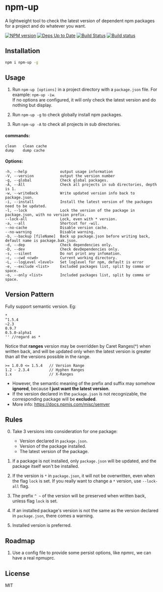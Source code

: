 npm-up
======

A lightweight tool to check the latest version of dependent npm packages for a project and do whatever you want.

[![NPM version](https://badge.fury.io/js/npm-up.svg)](http://badge.fury.io/js/npm-up)
[![Deps Up to Date](https://david-dm.org/dracupid/npm-up.svg?style=flat)](https://david-dm.org/dracupid/npm-up)
[![Build Status](https://travis-ci.org/dracupid/npm-up.svg)](https://travis-ci.org/dracupid/npm-up)
[![Build status](https://ci.appveyor.com/api/projects/status/github/dracupid/npm-up?svg=true)](https://ci.appveyor.com/project/dracupid/npm-up)

## Installation
```bash
npm i npm-up -g
```

## Usage
1. Run `npm-up [options]` in a project directory with a `package.json` file. For example: `npm-up -iw`. <br/>
If no options are configured, it will only check the latest version and do nothing but display.

2. Run `npm-up -g` to check globally install npm packages.

3. Run `npm-up -A` to check all projects in sub directories.

#### commands:

```
clean   clean cache
dump    dump cache
```

#### Options:
```
-h, --help               output usage information
-V, --version            output the version number
-g, --global             Check global packages.
-A, --All                Check all projects in sub directories, depth is 1.
-w, --writeBack          Write updated version info back to package.json.
-i, --install            Install the latest version of the packages need to be updated.
-l, --lock               Lock the version of the package in package.json, with no version prefix.
--lock-all               Lock, even with * version.
-a, --all                Shortcut for -wil.
--no-cache               Disable version cache.
--no-warning             Disable warning.
-b, --backup [fileName]  Back up package.json before writing back, default name is package.bak.json.
-d, --dep                Check dependencies only.
-D, --dev                Check devDependencies only.
-s, --silent             Do not print any infomation.
-c, --cwd <cwd>          Current working directory.
-L, --logLevel <level>   Set loglevel for npm, default is error
-e, --exclude <list>     Excluded packages list, split by comma or space.
-o, --only <list>        Included packages list, split by comma or space.
```

## Version Pattern
Fully support semantic version. Eg:
```
*
^1.5.4
~2.3
0.9.7
0.5.0-alpha1
'' //regard as *
```

Notice that **ranges** version may be overridden by Caret Ranges(^) when written back, and will be updated only when the latest version is greater than all the versions possible in the range.
```
>= 1.0.0 <= 1.5.4   // Version Range
1.2 - 2.3.4         // Hyphen Ranges
1.x                 // X-Ranges
```
- However, the semantic meaning of the prefix and suffix may somehow **ignored**, because **I just want the latest version**.
- If the version declared in the `package.json` is not recognizable, the corresponding package will be **excluded**.
- More info: https://docs.npmjs.com/misc/semver

## Rules
0. Take 3 versions into consideration for one package:
    - Version declared in `package.json`.
    - Version of the package installed.
    - The latest version of the package.

0. If a package is not installed, only `package.json` will be updated, and the package itself won't be installed.

0. If the version is `*` in `package.json`, it will not be overwritten, even when the flag `lock` is set. If you really want to change a `*` version, use `--lock-all` flag.

0. The prefix `^ ~` of the version will be preserved when written back, unless flag `lock` is set.

0. If an installed package's version is not the same as the version declared in `package.json`, there comes a warning.

0. Installed version is preferred.

## Roadmap
1. Use a config file to provide some persist options, like npmrc, we can have a real npmuprc.

## License
MIT
